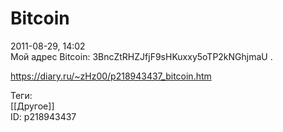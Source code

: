 Bitcoin
========

   
 2011-08-29, 14:02   
  Мой адрес Bitcoin: 3BncZtRHZJfjF9sHKuxxy5oTP2kNGhjmaU .   
    
 <https://diary.ru/~zHz00/p218943437_bitcoin.htm>   
   
 Теги:   
 [[Другое]]   
 ID: p218943437